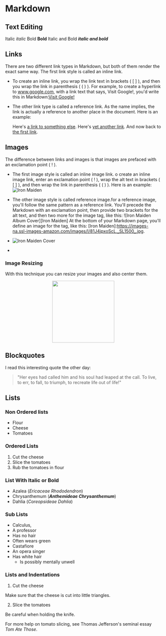 # Markdown

## Text Editing
Italic _italic_
Bold **Bold**
Italic and Bold **_italic and bold_**
## Links
There are two different link types in Markdown, but both of them render the exact same way. The first link style is called an inline link. 
- To create an inline link, you wrap the link text in brackets ( [ ] ), and then you wrap the link in parenthesis ( ( ) ). For example, to create a hyperlink to www.google.com, with a link text that says, Visit Google!, you'd write this in Markdown:[Visit Google!](www.google.com)
- The other link type is called a reference link. As the name implies, the link is actually a reference to another place in the document. Here is an example:

     Here's [a link to something else][another place].
     Here's [yet another link][another-link].
     And now back to [the first link][another place].

     [another place]: www.github.com
     [another-link]: www.google.com
## Images
The difference between links and images is that images are prefaced with an exclamation point ( ! ).
- The first image style is called an inline image link. o create an inline image link, enter an exclamation point ( ! ), wrap the alt text in brackets ( [ ] ), and then wrap the link in parenthesis ( ( ) ). Here is an example:
      ![Iron Maiden](https://images-na.ssl-images-amazon.com/images/I/81J4jpxoScL._SL1500_.jpg)

- The other image style is called reference image.for a reference image, you'll follow the same pattern as a reference link. You'll precede the Markdown with an exclamation point, then provide two brackets for the alt text, and then two more for the image tag, like this: ![Iron Maiden Album Cover][Iron Maiden] At the bottom of your Markdown page, you'll define an image for the tag, like this: [Iron Maiden]:https://images-na.ssl-images-amazon.com/images/I/81J4jpxoScL._SL1500_.jpg.      
-  ![Iron Maiden Cover][Cover]
-  [Cover]:https://townsquare.media/site/366/files/2017/04/Iron-Maiden-Seventh-Son-of-a-Seventh-Son-Anniversary.jpg?w=1200&h=0&zc=1&s=0&a=t&q=89

### Image Resizing
With this technique you can resize your images and also center them.
<p align="center">
<img src="https://images-na.ssl-images-amazon.com/images/I/81J4jpxoScL._SL1500_.jpg" width="200" height="200"/></p>

## Blockquotes
I read this interesting quote the other day:

>"Her eyes had called him and his soul had leaped at the call. To live, to err, to fall, to triumph, to recreate life out of life!"

## Lists

### Non Ordered lists
* Flour
* Cheese
* Tomatoes

### Ordered Lists
1. Cut the cheese
2. Slice the tomatoes
3. Rub the tomatoes in flour

### List With Italic or Bold
* Azalea (_Ericaceae Rhododendron_)
* Chrysanthemum (**_Anthemideae Chrysanthemum_**)
* Dahlia (_Coreopsideae Dahlia_)

### Sub Lists
* Calculus, 
 * A professor
 * Has no hair
 * Often wears green
* Castafiore 
 * An opera singer
 * Has white hair
    * Is possibly mentally unwell

### Lists and Indentations
1. Cut the cheese
  
 Make sure that the cheese is cut into little triangles.

2. Slice the tomatoes
  
 Be careful when holding the knife.
  
 For more help on tomato slicing, see Thomas Jefferson's seminal essay _Tom Ate Those_.

